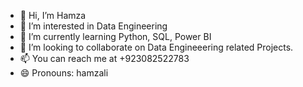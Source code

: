 - 👋 Hi, I’m Hamza
- 👀 I’m interested in Data Engineering
- 🌱 I’m currently learning Python, SQL, Power BI 
- 💞️ I’m looking to collaborate on Data Engineeering related Projects.
- 📫 You can reach me at +923082522783
- 😄 Pronouns: hamzali

<!---
khuwajahamza123/khuwajahamza123 is a ✨ special ✨ repository because its `README.md` (this file) appears on your GitHub profile.
You can click the Preview link to take a look at your changes.
--->
